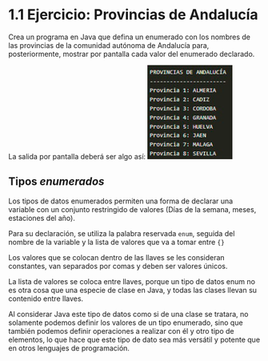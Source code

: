 # 1.1 Ejercicio: Provincias de Andalucía

Crea un programa en Java que defina un enumerado con los nombres de 
las provincias de la comunidad autónoma de Andalucía para, posteriormente,
mostrar por pantalla cada valor del enumerado declarado.

La salida por pantalla deberá ser algo así:
![img.png](salida-pantalla-resultado.png)


## Tipos *enumerados*

Los tipos de datos enumerados permiten una forma de declarar una variable
con un conjunto restringido de valores (Días de la semana, meses, estaciones del año).

Para su declaración, se utiliza la palabra reservada `enum`, seguida del nombre
de la variable y la lista de valores que va a tomar entre `{}`

Los valores que se colocan dentro de las llaves se les consideran constantes, van
separados por comas y deben ser valores únicos.

La lista de valores se coloca entre llaves, porque un tipo de datos enum no es otra cosa que una
especie de clase en Java, y todas las clases llevan su contenido entre llaves.

Al considerar Java este tipo de datos como si de una clase se tratara, no solamente podemos definir los valores de un tipo
enumerado, sino que también podemos definir operaciones a realizar con él y otro tipo de elementos, lo que hace que este tipo
de dato sea más versátil y potente que en otros lenguajes de programación.

